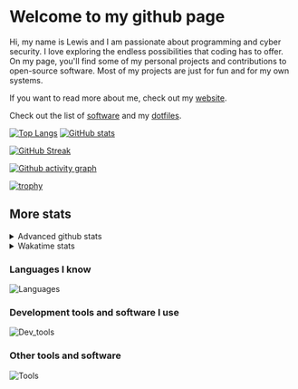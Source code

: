 # Welcome to my github page
Hi, my name is Lewis and I am passionate about programming and cyber security. I love exploring the endless possibilities that coding has to offer. On my page, you'll find some of my personal projects and contributions to open-source software. Most of my projects are just for fun and for my own systems.

If you want to read more about me, check out my [website](https://awesomelewis2007.github.io/).

Check out the list of [software](https://github.com/awesomelewis2007/awesomelewis2007/blob/master/software.md) and my [dotfiles](https://github.com/awesomelewis2007/dotfiles).



[![Top Langs](https://github-readme-stats.vercel.app/api/top-langs/?username=awesomelewis2007&hide=html,css,jupyter%20notebook&langs_count=10&layout=compact&theme=transparent&exclude_repo=GPT-code-repository)](https://github.com/anuraghazra/github-readme-stats) [![GitHub stats](https://github-readme-stats.vercel.app/api?username=awesomelewis2007&show_icons=true&theme=transparent)](https://github.com/anuraghazra/github-readme-stats)

[![GitHub Streak](https://streak-stats.demolab.com?user=Awesomelewis2007&theme=transparent)](https://git.io/streak-stats)

[![Github activity graph](https://github-readme-activity-graph.cyclic.app/graph?username=awesomelewis2007&theme=github-compact&area=true)](https://github.com/ashutosh00710/github-readme-activity-graph)

[![trophy](https://github-profile-trophy.vercel.app/?username=awesomelewis2007&theme=darkhub)](https://github.com/ryo-ma/github-profile-trophy)

## More stats
<details close>
<summary>Advanced github stats</summary>
<br>
  
![Metrics](https://raw.githubusercontent.com/awesomelewis2007/awesomelewis2007/master/github-metrics.svg)
  
</details>

<details close>
<summary>Wakatime stats</summary>
<br>

<!--START_SECTION:waka-->

```text
JavaScript   1 hr 34 mins    ██████▓░░░░░░░░░░░░░░░░░░   26.66 %
YAML         1 hr 23 mins    ██████░░░░░░░░░░░░░░░░░░░   23.40 %
Python       47 mins         ███▒░░░░░░░░░░░░░░░░░░░░░   13.31 %
HTML         32 mins         ██▒░░░░░░░░░░░░░░░░░░░░░░   09.28 %
Ruby         20 mins         █▒░░░░░░░░░░░░░░░░░░░░░░░   05.86 %
Bash         17 mins         █▒░░░░░░░░░░░░░░░░░░░░░░░   04.90 %
Rust         14 mins         █░░░░░░░░░░░░░░░░░░░░░░░░   04.20 %
Text         14 mins         █░░░░░░░░░░░░░░░░░░░░░░░░   04.02 %
C            10 mins         ▓░░░░░░░░░░░░░░░░░░░░░░░░   03.01 %
Other        7 mins          ▓░░░░░░░░░░░░░░░░░░░░░░░░   02.17 %
```

<!--END_SECTION:waka-->
</details>

### Languages I know
![Languages](https://skillicons.dev/icons?i=python,cpp,cs,c,javascript,nodejs,dotnet,bash,css,html,rust)
### Development tools and software I use
![Dev_tools](https://skillicons.dev/icons?i=git,docker,github,googlecloud,vscode,visualstudio,raspberrypi,linux,powershell,replit)
### Other tools and software
![Tools](https://skillicons.dev/icons?i=blender,ps,pr,ai,xd,figma)
